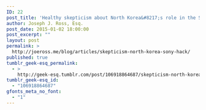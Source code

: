```yaml
---
ID: 22
post_title: 'Healthy skepticism about North Korea&#8217;s role in the Sony hack'
author: Joseph J. Ross, Esq.
post_date: 2015-01-02 18:00:00
post_excerpt: ""
layout: post
permalink: >
  http://joeross.me/blog/articles/skepticism-north-korea-sony-hack/
published: true
tumblr_geek-esq_permalink:
  - >
    http://geek-esq.tumblr.com/post/106918864687/skepticism-north-korea-sony-hack
tumblr_geek-esq_id:
  - "106918864687"
gfonts_meta_no_font:
  - "1"
---
```

